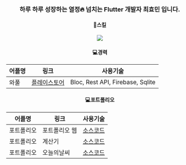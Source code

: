 <div align=center>

  ### 하루 하루 성장하는 열정:fire: 넘치는 Flutter 개발자 최효민 입니다.
  
  #### :book:스킬
  <img src="https://img.shields.io/badge/Flutter-02569B?style=flat&logo=Flutter&logoColor=white"/>
  
  #### :computer:경력
  |어플명|링크|사용기술|
  |------|---|---|
  |와풀|[플레이스토어](https://play.google.com/store/apps/details?id=net.wafull)|Bloc, Rest API, Firebase, Sqlite|
  
  #### :computer:포트폴리오
  |어플명|링크|사용기술|
  |------|---|---|
  |포트폴리오|포트폴리오 웹|[소스코드](https://github.com/pshyomin/calculator)|현재 기획중|
  |포트폴리오|계산기|[소스코드](https://github.com/pshyomin/calculator)|Bloc|
  |포트폴리오|오늘의날씨|[소스코드](https://github.com/pshyomin/weather)|Bloc, Rest API|

</div>
